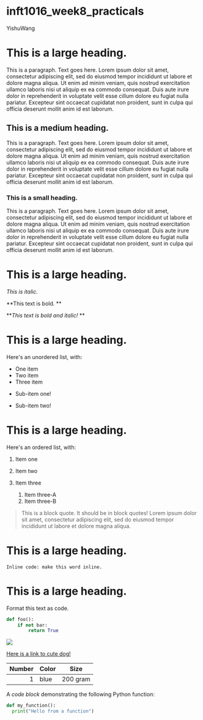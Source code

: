 # inft1016_week8_practicals

YishuWang

# This is a large heading. 

This is a paragraph. Text goes here. Lorem ipsum dolor sit amet, consectetur adipiscing elit, sed do eiusmod tempor incididunt ut labore et dolore magna aliqua. Ut enim ad minim veniam, quis nostrud exercitation ullamco laboris nisi ut aliquip ex ea commodo consequat. Duis aute irure dolor in reprehenderit in voluptate velit esse cillum dolore eu fugiat nulla pariatur. Excepteur sint occaecat cupidatat non proident, sunt in culpa qui officia deserunt mollit anim id est laborum.

## This is a medium heading. 

This is a paragraph. Text goes here. Lorem ipsum dolor sit amet, consectetur adipiscing elit, sed do eiusmod tempor incididunt ut labore et dolore magna aliqua. Ut enim ad minim veniam, quis nostrud exercitation ullamco laboris nisi ut aliquip ex ea commodo consequat. Duis aute irure dolor in reprehenderit in voluptate velit esse cillum dolore eu fugiat nulla pariatur. Excepteur sint occaecat cupidatat non proident, sunt in culpa qui officia deserunt mollit anim id est laborum.

### This is a small heading. 

This is a paragraph. Text goes here. Lorem ipsum dolor sit amet, consectetur adipiscing elit, sed do eiusmod tempor incididunt ut labore et dolore magna aliqua. Ut enim ad minim veniam, quis nostrud exercitation ullamco laboris nisi ut aliquip ex ea commodo consequat. Duis aute irure dolor in reprehenderit in voluptate velit esse cillum dolore eu fugiat nulla pariatur. Excepteur sint occaecat cupidatat non proident, sunt in culpa qui officia deserunt mollit anim id est laborum.

# This is a large heading. 

_This is italic._

**This text is bold. **

**_This text is bold and italic!_ **

# This is a large heading. 

Here's an unordered list, with:

* One item
* Two item
* Three item

+ Sub-item one!

- Sub-item two!

# This is a large heading. 

Here's an ordered list, with:

1. Item one

2. Item two

3. Item three
   1. Item three-A
   2. Item three-B
   
   


> This is a block quote. It should be in block quotes! Lorem ipsum dolor sit amet, consectetur adipiscing elit, sed do eiusmod tempor incididunt ut labore et dolore magna aliqua.

# This is a large heading. 

`Inline code: make this word inline.` 

# This is a large heading. 

Format this text as code. 

```python
def foo():
    if not bar:
        return True
```



![](https://images.pexels.com/photos/1108099/pexels-photo-1108099.jpeg?auto=compress&cs=tinysrgb&w=1260&h=750&dpr=1.)



[Here is a link to cute dog!](https://images.pexels.com/photos/1108099/pexels-photo-1108099.jpeg?auto=compress&cs=tinysrgb&w=1260&h=750&dpr=1)



| Number | Color |   Size   |
| -----: | :---- | :------: |
|      1 | blue  | 200 gram |



A *code block* demonstrating the following Python function:

```python
def my_function():
  print("Hello from a function")
```

